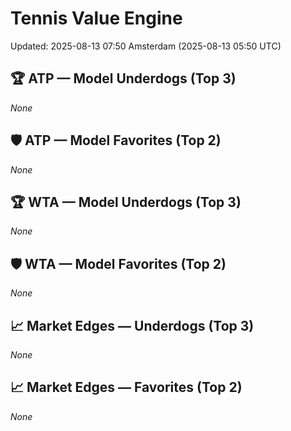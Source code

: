 # Tennis Value Engine

Updated: 2025-08-13 07:50 Amsterdam (2025-08-13 05:50 UTC)

## 🏆 ATP — Model Underdogs (Top 3)
_None_

## 🛡 ATP — Model Favorites (Top 2)
_None_

## 🏆 WTA — Model Underdogs (Top 3)
_None_

## 🛡 WTA — Model Favorites (Top 2)
_None_

## 📈 Market Edges — Underdogs (Top 3)
_None_

## 📈 Market Edges — Favorites (Top 2)
_None_

